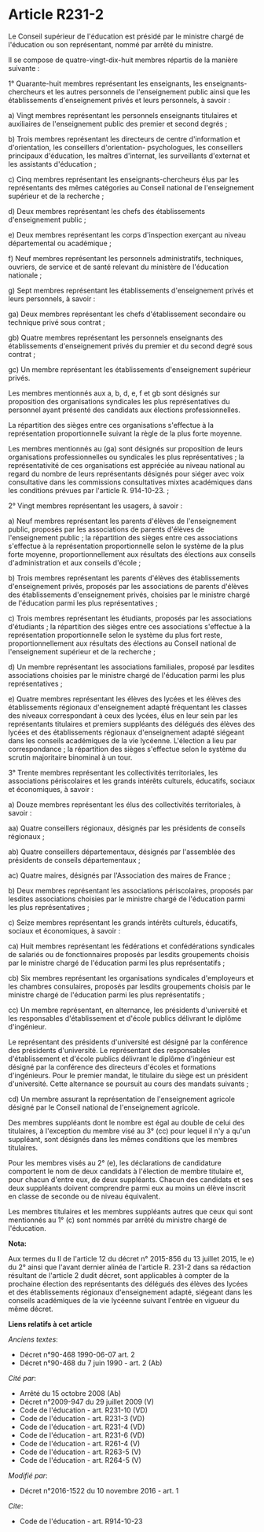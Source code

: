 # Article R231-2

Le Conseil supérieur de l'éducation est présidé par le ministre chargé de l'éducation ou son représentant, nommé par arrêté
du ministre. 

Il se compose de quatre-vingt-dix-huit membres répartis de la manière suivante : 

1° Quarante-huit membres représentant les enseignants, les enseignants-chercheurs et les autres personnels de l'enseignement
public ainsi que les établissements d'enseignement privés et leurs personnels, à savoir : 

a) Vingt membres représentant les personnels enseignants titulaires et auxiliaires de l'enseignement public des premier et
second degrés ; 

b) Trois membres représentant les directeurs de centre d'information et d'orientation, les conseillers d'orientation-
psychologues, les conseillers principaux d'éducation, les maîtres d'internat, les surveillants d'externat et les assistants
d'éducation ; 

c) Cinq membres représentant les enseignants-chercheurs élus par les représentants des mêmes catégories au Conseil national
de l'enseignement supérieur et de la recherche ; 

d) Deux membres représentant les chefs des établissements d'enseignement public ; 

e) Deux membres représentant les corps d'inspection exerçant au niveau départemental ou académique ; 

f) Neuf membres représentant les personnels administratifs, techniques, ouvriers, de service et de santé relevant du
ministère de l'éducation nationale ; 

g) Sept membres représentant les établissements d'enseignement privés et leurs personnels, à savoir : 

ga) Deux membres représentant les chefs d'établissement secondaire ou technique privé sous contrat ; 

gb) Quatre membres représentant les personnels enseignants des établissements d'enseignement privés du premier et du second
degré sous contrat ; 

gc) Un membre représentant les établissements d'enseignement supérieur privés. 

Les membres mentionnés aux a, b, d, e, f et gb sont désignés sur proposition des organisations syndicales les plus
représentatives du personnel ayant présenté des candidats aux élections professionnelles. 

La répartition des sièges entre ces organisations s'effectue à la représentation proportionnelle suivant la règle de la plus
forte moyenne. 

Les membres mentionnés au (ga) sont désignés sur proposition de leurs organisations professionnelles ou syndicales les plus
représentatives ; la représentativité de ces organisations est appréciée au niveau national au regard du nombre de leurs
représentants désignés pour siéger avec voix consultative dans les commissions consultatives mixtes académiques dans les
conditions prévues par l'article R. 914-10-23. ; 

2° Vingt membres représentant les usagers, à savoir : 

a) Neuf membres représentant les parents d'élèves de l'enseignement public, proposés par les associations de parents d'élèves
de l'enseignement public ; la répartition des sièges entre ces associations s'effectue à la représentation proportionnelle
selon le système de la plus forte moyenne, proportionnellement aux résultats des élections aux conseils d'administration et
aux conseils d'école ; 

b) Trois membres représentant les parents d'élèves des établissements d'enseignement privés, proposés par les associations de
parents d'élèves des établissements d'enseignement privés, choisies par le ministre chargé de l'éducation parmi les plus
représentatives ; 

c) Trois membres représentant les étudiants, proposés par les associations d'étudiants ; la répartition des sièges entre ces
associations s'effectue à la représentation proportionnelle selon le système du plus fort reste, proportionnellement aux
résultats des élections au Conseil national de l'enseignement supérieur et de la recherche ; 

d) Un membre représentant les associations familiales, proposé par lesdites associations choisies par le ministre chargé de
l'éducation parmi les plus représentatives ; 

e) Quatre membres représentant les élèves des lycées et les élèves des établissements régionaux d'enseignement adapté
fréquentant les classes des niveaux correspondant à ceux des lycées, élus en leur sein par les représentants titulaires et
premiers suppléants des délégués des élèves des lycées et des établissements régionaux d'enseignement adapté siégeant dans
les conseils académiques de la vie lycéenne. L'élection a lieu par correspondance ; la répartition des sièges s'effectue
selon le système du scrutin majoritaire binominal à un tour. 

3° Trente membres représentant les collectivités territoriales, les associations périscolaires et les grands intérêts
culturels, éducatifs, sociaux et économiques, à savoir : 

a) Douze membres représentant les élus des collectivités territoriales, à savoir : 

aa) Quatre conseillers régionaux, désignés par les présidents de conseils régionaux ; 

ab) Quatre conseillers départementaux, désignés par l'assemblée des présidents de conseils départementaux ; 

ac) Quatre maires, désignés par l'Association des maires de France ; 

b) Deux membres représentant les associations périscolaires, proposés par lesdites associations choisies par le ministre
chargé de l'éducation parmi les plus représentatives ; 

c) Seize membres représentant les grands intérêts culturels, éducatifs, sociaux et économiques, à savoir : 

ca) Huit membres représentant les fédérations et confédérations syndicales de salariés ou de fonctionnaires proposés par
lesdits groupements choisis par le ministre chargé de l'éducation parmi les plus représentatifs ; 

cb) Six membres représentant les organisations syndicales d'employeurs et les chambres consulaires, proposés par lesdits
groupements choisis par le ministre chargé de l'éducation parmi les plus représentatifs ; 

cc) Un membre représentant, en alternance, les présidents d'université et les responsables d'établissement et d'école publics
délivrant le diplôme d'ingénieur. 

Le représentant des présidents d'université est désigné par la conférence des présidents d'université. Le représentant des
responsables d'établissement et d'école publics délivrant le diplôme d'ingénieur est désigné par la conférence des directeurs
d'écoles et formations d'ingénieurs. Pour le premier mandat, le titulaire du siège est un président d'université. Cette
alternance se poursuit au cours des mandats suivants ; 

cd) Un membre assurant la représentation de l'enseignement agricole désigné par le Conseil national de l'enseignement
agricole. 

Des membres suppléants dont le nombre est égal au double de celui des titulaires, à l'exception du membre visé au 3° (cc)
pour lequel il n'y a qu'un suppléant, sont désignés dans les mêmes conditions que les membres titulaires. 

Pour les membres visés au 2° (e), les déclarations de candidature comportent le nom de deux candidats à l'élection de membre
titulaire et, pour chacun d'entre eux, de deux suppléants. Chacun des candidats et ses deux suppléants doivent comprendre
parmi eux au moins un élève inscrit en classe de seconde ou de niveau équivalent. 

Les membres titulaires et les membres suppléants autres que ceux qui sont mentionnés au 1° (c) sont nommés par arrêté du
ministre chargé de l'éducation.

**Nota:**

Aux termes du II de l'article 12 du décret n° 2015-856 du 13 juillet 2015, le e) du 2° ainsi que l'avant dernier alinéa de
l'article R. 231-2 dans sa rédaction résultant de l'article 2 dudit décret, sont applicables à compter de la prochaine
élection des représentants des délégués des élèves des lycées et des établissements régionaux d'enseignement adapté, siégeant
dans les conseils académiques de la vie lycéenne suivant l'entrée en vigueur du même décret.

**Liens relatifs à cet article**

_Anciens textes_:

  - Décret n°90-468 1990-06-07 art. 2
  - Décret n°90-468 du 7 juin 1990 - art. 2 (Ab)

_Cité par_:

  - Arrêté du 15 octobre 2008 (Ab)
  - Décret n°2009-947 du 29 juillet 2009 (V)
  - Code de l'éducation - art. R231-10 (VD)
  - Code de l'éducation - art. R231-3 (VD)
  - Code de l'éducation - art. R231-4 (VD)
  - Code de l'éducation - art. R231-6 (VD)
  - Code de l'éducation - art. R261-4 (V)
  - Code de l'éducation - art. R263-5 (V)
  - Code de l'éducation - art. R264-5 (V)

_Modifié par_:

  - Décret n°2016-1522 du 10 novembre 2016 - art. 1

_Cite_:

  - Code de l'éducation - art. R914-10-23
